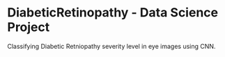 # DiabeticRetinopathy - Data Science Project
Classifying Diabetic Retniopathy severity level in eye images using CNN.
